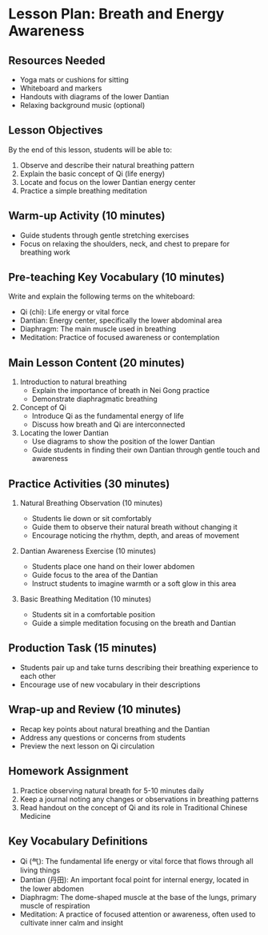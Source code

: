 # Lesson Plan: Breath and Energy Awareness

## Resources Needed
- Yoga mats or cushions for sitting
- Whiteboard and markers
- Handouts with diagrams of the lower Dantian
- Relaxing background music (optional)

## Lesson Objectives
By the end of this lesson, students will be able to:
1. Observe and describe their natural breathing pattern
2. Explain the basic concept of Qi (life energy)
3. Locate and focus on the lower Dantian energy center
4. Practice a simple breathing meditation

## Warm-up Activity (10 minutes)
- Guide students through gentle stretching exercises
- Focus on relaxing the shoulders, neck, and chest to prepare for breathing work

## Pre-teaching Key Vocabulary (10 minutes)
Write and explain the following terms on the whiteboard:
- Qi (chi): Life energy or vital force
- Dantian: Energy center, specifically the lower abdominal area
- Diaphragm: The main muscle used in breathing
- Meditation: Practice of focused awareness or contemplation

## Main Lesson Content (20 minutes)
1. Introduction to natural breathing
   - Explain the importance of breath in Nei Gong practice
   - Demonstrate diaphragmatic breathing
2. Concept of Qi
   - Introduce Qi as the fundamental energy of life
   - Discuss how breath and Qi are interconnected
3. Locating the lower Dantian
   - Use diagrams to show the position of the lower Dantian
   - Guide students in finding their own Dantian through gentle touch and awareness

## Practice Activities (30 minutes)
1. Natural Breathing Observation (10 minutes)
   - Students lie down or sit comfortably
   - Guide them to observe their natural breath without changing it
   - Encourage noticing the rhythm, depth, and areas of movement

2. Dantian Awareness Exercise (10 minutes)
   - Students place one hand on their lower abdomen
   - Guide focus to the area of the Dantian
   - Instruct students to imagine warmth or a soft glow in this area

3. Basic Breathing Meditation (10 minutes)
   - Students sit in a comfortable position
   - Guide a simple meditation focusing on the breath and Dantian

## Production Task (15 minutes)
- Students pair up and take turns describing their breathing experience to each other
- Encourage use of new vocabulary in their descriptions

## Wrap-up and Review (10 minutes)
- Recap key points about natural breathing and the Dantian
- Address any questions or concerns from students
- Preview the next lesson on Qi circulation

## Homework Assignment
1. Practice observing natural breath for 5-10 minutes daily
2. Keep a journal noting any changes or observations in breathing patterns
3. Read handout on the concept of Qi and its role in Traditional Chinese Medicine

## Key Vocabulary Definitions
- Qi (气): The fundamental life energy or vital force that flows through all living things
- Dantian (丹田): An important focal point for internal energy, located in the lower abdomen
- Diaphragm: The dome-shaped muscle at the base of the lungs, primary muscle of respiration
- Meditation: A practice of focused attention or awareness, often used to cultivate inner calm and insight
